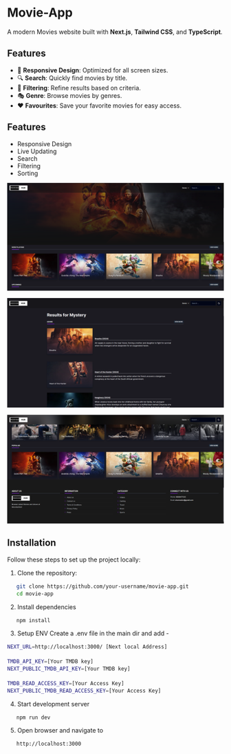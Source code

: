 # Movie-App

A modern Movies website built with **Next.js**, **Tailwind CSS**, and **TypeScript**.

## Features

- 📱 **Responsive Design**: Optimized for all screen sizes.
- 🔍 **Search**: Quickly find movies by title.
- 🔎 **Filtering**: Refine results based on criteria.
- 🎭 **Genre**: Browse movies by genres.
- ❤️ **Favourites**: Save your favorite movies for easy access.

## Features
- Responsive Design
- Live Updating
- Search
- Filtering
- Sorting

<p align="center">
<img src="https://raw.githubusercontent.com/himuexe/Movie-App/main/moovieshub/src/assets/Capture.PNG">



<p align="center">
<img src="https://raw.githubusercontent.com/himuexe/Movie-App/main/moovieshub/src/assets/Capture2.PNG">



<p align="center">
<img src="https://raw.githubusercontent.com/himuexe/Movie-App/main/moovieshub/src/assets/Capture3.PNG">




## Installation

Follow these steps to set up the project locally:

1. Clone the repository:
```bash
   git clone https://github.com/your-username/movie-app.git
   cd movie-app

```

2. Install dependencies
```bash
   npm install

```

3. Setup ENV
Create a .env file in the main dir  and add -

```bash
NEXT_URL=http://localhost:3000/ [Next local Address]

TMDB_API_KEY=[Your TMDB key]
NEXT_PUBLIC_TMDB_API_KEY=[Your TMDB key]

TMDB_READ_ACCESS_KEY=[Your Access Key]
NEXT_PUBLIC_TMDB_READ_ACCESS_KEY=[Your Access Key]
```

4. Start development server
```bash
   npm run dev
```

5. Open browser and navigate to
```
   http://localhost:3000
```





